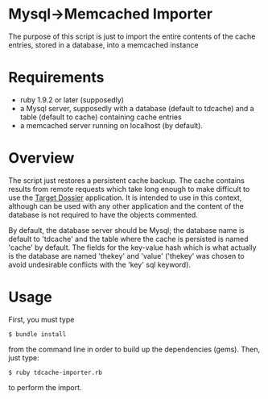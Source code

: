 Mysql->Memcached Importer
======================================================
The purpose of this script is just to import the entire contents of the cache entries, stored in a database, into a memcached instance

# Requirements
- ruby 1.9.2 or later (supposedly)
- a Mysql server, supposedly with a database (default to tdcache) and a table (default to cache) containing cache entries
- a memcached server running on localhost (by default).


# Overview
The script just restores a persistent cache backup. The cache contains results from remote requests which take long enough to make difficult to use the <a href="http://github.com/inab/tdGUI" target="_blank">Target Dossier</a> application. It is intended to use in this context, although can be used with any other application and the content of the database is not required to have the objects commented.

By default, the database server should be Mysql; the database name is default to 'tdcache' and the table where the cache is persisted is named 'cache' by default. The fields for the key-value hash which is what actually is the database are named 'thekey' and 'value' ('thekey' was chosen to avoid undesirable conflicts with the 'key' sql keyword).

# Usage
First, you must type

	$ bundle install

from the command line in order to build up the dependencies (gems). Then, just type: 
	
	$ ruby tdcache-importer.rb 

to perform the import.
